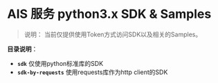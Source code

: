 # AIS 服务 python3.x SDK & Samples

> 说明：
> 当前仅提供使用Token方式访问SDK以及相关的Samples。

**目录说明**：
+ **`sdk`** 仅使用python标准库的SDK
+ **`sdk-by-requests`** 使用requests库作为http client的SDK



